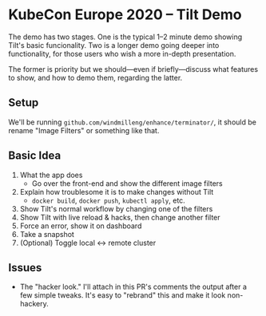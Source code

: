 # KubeCon Europe 2020 – Tilt Demo

The demo has two stages. One is the typical 1–2 minute demo showing Tilt's basic funcionality. Two is a longer demo going deeper into functionality, for those users who wish a more in-depth presentation.

The former is priority but we should—even if briefly—discuss what features to show, and how to demo them, regarding the latter.

## Setup

We'll be running `github.com/windmilleng/enhance/terminator/`, it should be rename "Image Filters" or something like that.

## Basic Idea

1. What the app does
    - Go over the front-end and show the different image filters
1. Explain how troublesome it is to make changes without Tilt
    - `docker build`, `docker push`, `kubectl apply`, etc.
1. Show Tilt's normal workflow by changing one of the filters
1. Show Tilt with live reload & hacks, then change another filter
1. Force an error, show it on dashboard
1. Take a snapshot
1. (Optional) Toggle local ↔ remote cluster

## Issues

- The "hacker look." I'll attach in this PR's comments the output after a few simple tweaks. It's easy to "rebrand" this and make it look non-hackery.
